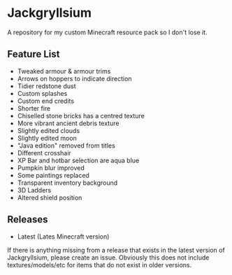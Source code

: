 # Jackgryllsium
A repository for my custom Minecraft resource pack so I don't lose it.

## Feature List
- Tweaked armour & armour trims
- Arrows on hoppers to indicate direction
- Tidier redstone dust
- Custom splashes
- Custom end credits
- Shorter fire
- Chiselled stone bricks has a centred texture
- More vibrant ancient debris texture
- Slightly edited clouds
- Slightly edited moon
- "Java edition" removed from titles
- Different crosshair
- XP Bar and hotbar selection are aqua blue
- Pumpkin blur improved
- Some paintings replaced
- Transparent inventory background
- 3D Ladders
- Altered shield position

## Releases
- Latest (Lates Minecraft version)

If there is anything missing from a release that exists in the latest version of Jackgryllsium, please create an issue.
Obviously this does not include textures/models/etc for items that do not exist in older versions.
